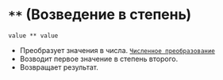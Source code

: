 # `**` (Возведение в степень)

`value ** value`

- Преобразует значения в числа. [`Численное преобразование`](<../Теория Общее/Преобразование (численное).md>)
- Возводит первое значение в степень второго.
- Возвращает результат.
